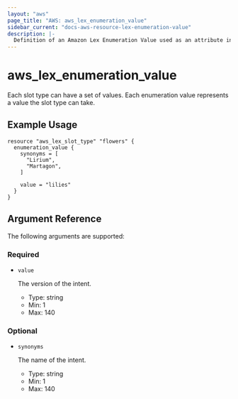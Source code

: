 ```yaml
---
layout: "aws"
page_title: "AWS: aws_lex_enumeration_value"
sidebar_current: "docs-aws-resource-lex-enumeration-value"
description: |-
  Definition of an Amazon Lex Enumeration Value used as an attribute in other Lex resources.
---
```


# aws_lex_enumeration_value

Each slot type can have a set of values. Each enumeration value represents a value the slot type
can take.

## Example Usage

```hcl
resource "aws_lex_slot_type" "flowers" {
  enumeration_value {
    synonyms = [
      "Lirium",
      "Martagon",
    ]

    value = "lilies"
  }
}
```

## Argument Reference

The following arguments are supported:

### Required

* `value`

	The version of the intent.

    * Type: string
    * Min: 1
    * Max: 140

### Optional

* `synonyms`

	The name of the intent.

    * Type: string
    * Min: 1
    * Max: 140
